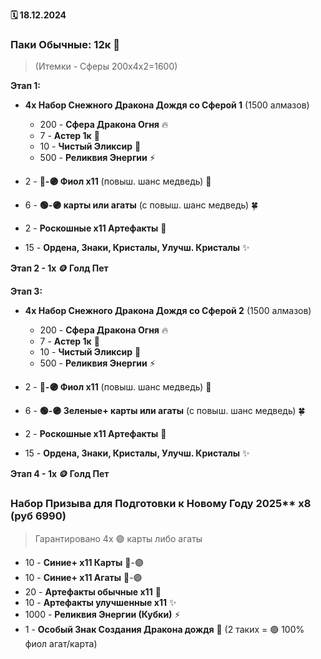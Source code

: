 **🗓️ 18.12.2024**

### Паки Обычные: 12к 💎 
> (Итемки - Сферы 200х4х2=1600)

**Этап 1:**
- **4x Набор Снежного Дракона Дождя со Сферой 1** (1500 алмазов)
  - 200 - **Сфера Дракона Огня** 🔥
  - 7 - **Астер 1к** 🌼
  - 10 - **Чистый Эликсир** 🧪
  - 500 - **Реликвия Энергии** ⚡

- 2 - **🔵-🟣 Фиол х11** (повыш. шанс медведь) 🐻
- 6 - **🟢-🟣 карты или агаты** (с повыш. шанс медведь) 🍀
- 2 - **Роскошные х11 Артефакты** 💎
- 15 - **Ордена, Знаки, Кристалы, Улучш. Кристалы** ✨

**Этап 2 - 1х 🪙 Голд Пет**

**Этап 3:**
- **4x Набор Снежного Дракона Дождя со Сферой 2** (1500 алмазов)
  - 200 - **Сфера Дракона Огня** 🔥
  - 7 - **Астер 1к** 🌼
  - 10 - **Чистый Эликсир** 🧪
  - 500 - **Реликвия Энергии** ⚡

- 2 - **🔵-🟣 Фиол х11** (повыш. шанс медведь) 🐻
- 6 - **🟢-🟣 Зеленые+ карты или агаты** (с повыш. шанс медведь) 🍀
- 2 - **Роскошные х11 Артефакты** 💎
- 15 - **Ордена, Знаки, Кристалы, Улучш. Кристалы** ✨

**Этап 4 - 1х 🪙 Голд Пет**


### Набор Призыва для Подготовки к Новому Году 2025** x8 (руб 6990)
> Гарантировано 4х 🟣 карты либо агаты
- 10 - **Синие+ х11 Карты** 🔵-🟣
- 10 - **Синие+ х11 Агаты** 🔵-🟣
- 20 - **Артефакты обычные х11** 💎
- 10 - **Артефакты улучшенные х11** ✨
- 1000 - **Реликвия Энергии (Кубки)** ⚡
- 1 - **Особый Знак Создания Дракона дождя** 🐉 (2 таких = 🟣 100% фиол агат/карта)
